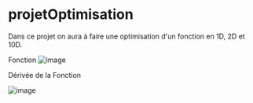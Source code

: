 # projetOptimisation

Dans ce projet on aura à faire une optimisation d'un fonction en 1D, 2D et 10D.

Fonction
![image](https://user-images.githubusercontent.com/38793668/176289024-d5c05365-e6e7-4a2d-a9a7-cf401200e0f3.png)

Dérivée de la Fonction

![image](https://user-images.githubusercontent.com/38793668/176289602-9224098c-2584-442c-9c6c-dbe64eee9c7d.png)


